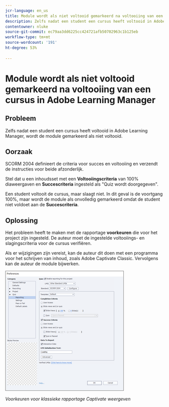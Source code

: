```yaml
---
jcr-language: en_us
title: Module wordt als niet voltooid gemarkeerd na voltooiing van een cursus in Adobe Learning Manager
description: Zelfs nadat een student een cursus heeft voltooid in Adobe Learning Manager, wordt de module gemarkeerd als niet voltooid.
contentowner: nluke
source-git-commit: ec79aa3dd6225cc424721afb50702963c1b125eb
workflow-type: tm+mt
source-wordcount: '191'
ht-degree: 53%

---
```




# Module wordt als niet voltooid gemarkeerd na voltooiing van een cursus in Adobe Learning Manager

## Probleem

Zelfs nadat een student een cursus heeft voltooid in Adobe Learning Manager, wordt de module gemarkeerd als niet voltooid.

## Oorzaak

SCORM 2004 definieert de criteria voor succes en voltooiing en verzendt de instructies voor beide afzonderlijk.

Stel dat u een inhoudsset met een **Voltooiingscriteria** van 100% diaweergaven en **Succescriteria** ingesteld als &quot;Quiz wordt doorgegeven&quot;.

Een student voltooit de cursus, maar slaagt niet. In dit geval is de voortgang 100%, maar wordt de module als onvolledig gemarkeerd omdat de student niet voldoet aan de **Succescriteria**.

## Oplossing

Het probleem heeft te maken met de rapportage **voorkeuren** die voor het project zijn ingesteld. De auteur moet de ingestelde voltooiings- en slagingscriteria voor de cursus verifiëren.

Als er wijzigingen zijn vereist, kan de auteur dit doen met een programma voor het schrijven van inhoud, zoals Adobe Captivate Classic. Vervolgens kan de auteur de module bijwerken.

![](assets/scorm.png)

*Voorkeuren voor klassieke rapportage Captivate weergeven*
